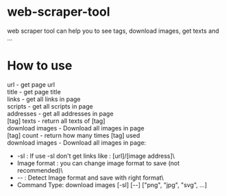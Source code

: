 # web-scraper-tool
web scraper tool can help you to see tags, download images, get texts and ...

# How to use 
url - get page url\
title - get page title\
links - get all links in page\
scripts - get all scripts in page\
addresses - get all addresses in page\
[tag] texts - return all texts of [tag]\
download images - Download all images in page\
[tag] count - return how many times [tag] used\
download images - Download all images in page:
- -sl : If use -sl don\'t get links like : [url]/[image address]\
- Image format : you can change image format to save (not recommended)\
- -- : Detect Image format and save with right format\
- Command Type: download images [-sl] [--] ["png", "jpg", "svg", ...]
